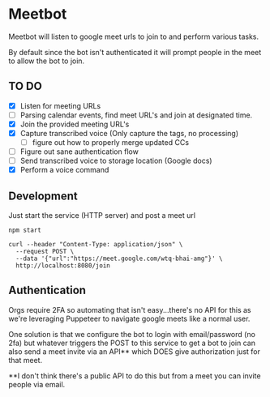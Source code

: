# Meetbot 

Meetbot will listen to google meet urls to join to and perform various tasks.

By default since the bot isn't authenticated it will prompt people in the meet to allow the bot to join.

## TO DO 

 - [x] Listen for meeting URLs
 - [ ] Parsing calendar events, find meet URL's and join at designated time. 
 - [x] Join the provided meeting URL's
 - [x] Capture transcribed voice (Only capture the <span> tags, no processing)
   - [ ] figure out how to properly merge updated CCs
 - [ ] Figure out sane authentication flow
 - [ ] Send transcribed voice to storage location (Google docs)
 - [x] Perform a voice command

## Development

Just start the service (HTTP server) and post a meet url

```
npm start

curl --header "Content-Type: application/json" \
  --request POST \
  --data '{"url":"https://meet.google.com/wtq-bhai-amg"}' \
  http://localhost:8080/join
```

## Authentication

Orgs require 2FA so automating that isn't easy...there's no API for this as we're leveraging Puppeteer to navigate google meets like a normal user. 

One solution is that we configure the bot to login with email/password (no 2fa) but whatever triggers the POST to this service to get a bot to join can also send a meet invite via an API** which DOES give authorization just for that meet. 

**I don't think there's a public API to do this but from a meet you can invite people via email.
